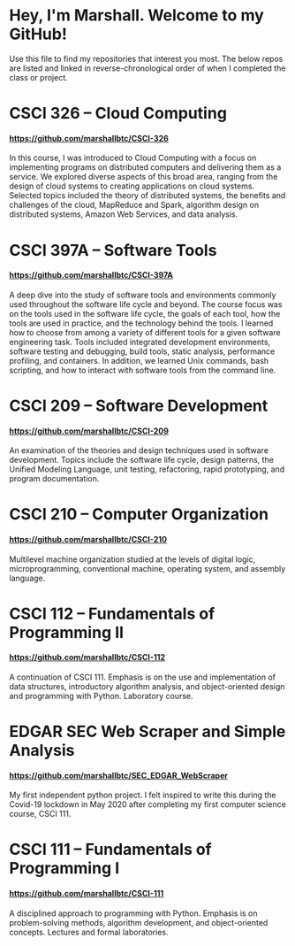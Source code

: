 # Hey, I'm Marshall. Welcome to my GitHub!

Use this file to find my repositories that interest you most.
The below repos are listed and linked in reverse-chronological order of when I completed the class or project.

# CSCI 326 – Cloud Computing
#### https://github.com/marshallbtc/CSCI-326
In this course, I was introduced to Cloud Computing with a focus on implementing programs on distributed computers and delivering them as a service. We explored diverse aspects of this broad area, ranging from the design of cloud systems to creating applications on cloud systems. Selected topics included the theory of distributed systems, the benefits and challenges of the cloud, MapReduce and Spark, algorithm design on distributed systems, Amazon Web Services, and data analysis.


# CSCI 397A – Software Tools
#### https://github.com/marshallbtc/CSCI-397A
A deep dive into the study of software tools and environments commonly used throughout the software life cycle and beyond. The course focus was on the tools used in the software life cycle, the goals of each tool, how the tools are used in practice, and the technology behind the tools. I learned how to choose from among a variety of different tools for a given software engineering task. Tools included integrated development environments, software testing and debugging, build tools, static analysis, performance profiling, and containers. In addition, we learned Unix commands, bash scripting, and how to interact with software tools from the command line.


# CSCI 209 – Software Development
#### https://github.com/marshallbtc/CSCI-209
An examination of the theories and design techniques used in software development. Topics include the software life cycle, design patterns, the Unified Modeling Language, unit testing, refactoring, rapid prototyping, and program documentation.


# CSCI 210 – Computer Organization
#### https://github.com/marshallbtc/CSCI-210
Multilevel machine organization studied at the levels of digital logic, microprogramming, conventional machine, operating system, and assembly language.


# CSCI 112 – Fundamentals of Programming II
#### https://github.com/marshallbtc/CSCI-112
A continuation of CSCI 111. Emphasis is on the use and implementation of data structures, introductory algorithm analysis, and object-oriented design and programming with Python. Laboratory course.


# EDGAR SEC Web Scraper and Simple Analysis
#### https://github.com/marshallbtc/SEC_EDGAR_WebScraper
My first independent python project. I felt inspired to write this during the Covid-19 lockdown in May 2020 after completing my first computer science course, CSCI 111. 


# CSCI 111 – Fundamentals of Programming I
#### https://github.com/marshallbtc/CSCI-111
A disciplined approach to programming with Python. Emphasis is on problem-solving methods, algorithm development, and object-oriented concepts. Lectures and formal laboratories.
